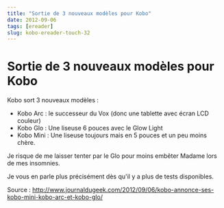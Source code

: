```yaml
---
title: "Sortie de 3 nouveaux modèles pour Kobo"
date: 2012-09-06
tags: [ereader]
slug: kobo-ereader-touch-32
---
```

# Sortie de 3 nouveaux modèles pour Kobo

Kobo sort 3 nouveaux modèles :

* Kobo Arc : le successeur du Vox (donc une tablette avec écran LCD couleur)
* Kobo Glo : Une liseuse 6 pouces avec le Glow Light
* Kobo Mini : Une liseuse toujours mais en 5 pouces et un peu moins chère.

Je risque de me laisser tenter par le Glo pour moins embêter Madame lors de mes insomnies.

Je vous en parle plus précisément dès qu'il y a plus de tests disponibles.

Source : http://www.journaldugeek.com/2012/09/06/kobo-annonce-ses-kobo-mini-kobo-arc-et-kobo-glo/
